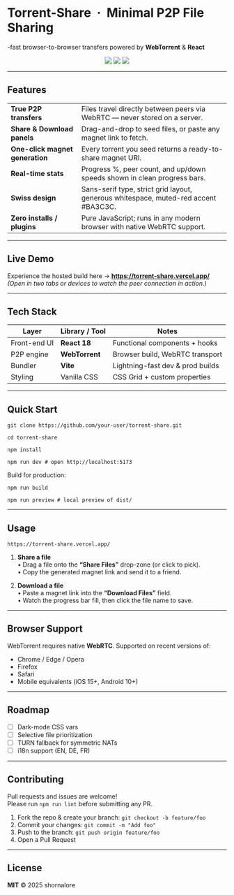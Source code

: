 
<!-- --------------------------------------------------------------------- -->
<!--                         Torrent-Share README                          -->
<!-- --------------------------------------------------------------------- -->

# Torrent-Share &nbsp;·&nbsp; Minimal P2P File Sharing  
-fast browser-to-browser transfers powered by **WebTorrent** & **React**

<p align="center">
  <img src="https://img.shields.io/badge/Tech-React%20%7C%20WebTorrent%20%7C%20Vite-blue?style=flat-square">
  <img src="https://img.shields.io/badge/Design-Swiss%20Style-red?style=flat-square">
  <img src="https://img.shields.io/github/license/shornalore/torrent-share?style=flat-square">
</p>

---

## Features

|  | |
|---|---|
| **True P2P transfers** | Files travel directly between peers via WebRTC &mdash; never stored on a server. |
| **Share & Download panels** | Drag-and-drop to seed files, or paste any magnet link to fetch. |
| **One-click magnet generation** | Every torrent you seed returns a ready-to-share magnet URI. |
| **Real-time stats** | Progress %, peer count, and up/down speeds shown in clean progress bars. |
| **Swiss design** | Sans-serif type, strict grid layout, generous whitespace, muted-red accent #BA3C3C. |
| **Zero installs / plugins** | Pure JavaScript; runs in any modern browser with native WebRTC support. |

---

## Live Demo

Experience the hosted build here → **https://torrent-share.vercel.app/**  
*(Open in two tabs or devices to watch the peer connection in action.)*

---

## Tech Stack

| Layer            | Library / Tool | Notes                                  |
|------------------|---------------|----------------------------------------|
| Front-end UI     | **React 18**  | Functional components + hooks          |
| P2P engine       | **WebTorrent**| Browser build, WebRTC transport        |
| Bundler          | **Vite**      | Lightning-fast dev & prod builds       |
| Styling          | Vanilla CSS   | CSS Grid + custom properties           |

---

## Quick Start

```git clone https://github.com/your-user/torrent-share.git```

```cd torrent-share```

```npm install```

```npm run dev # open http://localhost:5173```


Build for production:

```npm run build```

```npm run preview # local preview of dist/```


---

## Usage

```https://torrent-share.vercel.app/```

1. **Share a file**  
   • Drag a file onto the **“Share Files”** drop-zone (or click to pick).  
   • Copy the generated magnet link and send it to a friend.

2. **Download a file**  
   • Paste a magnet link into the **“Download Files”** field.  
   • Watch the progress bar fill, then click the file name to save.

---

## Browser Support

WebTorrent requires native **WebRTC**. Supported on recent versions of:

* Chrome / Edge / Opera  
* Firefox  
* Safari  
* Mobile equivalents (iOS 15+, Android 10+)

---

## Roadmap

- [ ] Dark-mode CSS vars  
- [ ] Selective file prioritization  
- [ ] TURN fallback for symmetric NATs  
- [ ] i18n support (EN, DE, FR)

---

## Contributing

Pull requests and issues are welcome!  
Please run `npm run lint` before submitting any PR.

1. Fork the repo & create your branch: `git checkout -b feature/foo`  
2. Commit your changes: `git commit -m "Add foo"`  
3. Push to the branch: `git push origin feature/foo`  
4. Open a Pull Request

---

## License

**MIT** © 2025 shornalore

